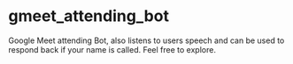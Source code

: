 # gmeet_attending_bot
Google Meet attending Bot, also listens to users speech and can be used to respond back if your name is called. Feel free to explore.
